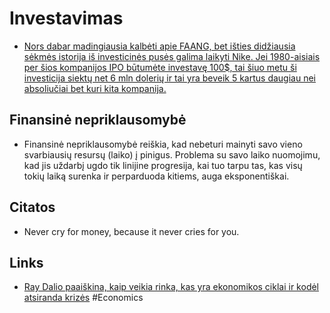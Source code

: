 # Investavimas

* [Nors dabar madingiausia kalbėti apie FAANG, bet išties didžiausia sėkmės istorija iš investicinės pusės galima laikyti Nike. Jei 1980-aisiais per šios kompanijos IPO būtumėte investavę 100$, tai šiuo metu ši investicija siektų net 6 mln dolerių ir tai yra beveik 5 kartus daugiau nei absoliučiai bet kuri kita kompanija.](https://imgur.com/PiUrHvr)

## Finansinė nepriklausomybė

* Finansinė nepriklausomybė reiškia, kad nebeturi mainyti savo vieno svarbiausių resursų \(laiko\) į pinigus. Problema su savo laiko nuomojimu, kad jis uždarbį ugdo tik linijine progresija, kai tuo tarpu tas, kas visų tokių laiką surenka ir perparduoda kitiems, auga eksponentiškai.

## Citatos

* Never cry for money, because it never cries for you.

## Links

* [Ray Dalio paaiškina, kaip veikia rinka, kas yra ekonomikos ciklai ir kodėl atsiranda krizės](https://youtu.be/PHe0bXAIuk0) \#Economics


